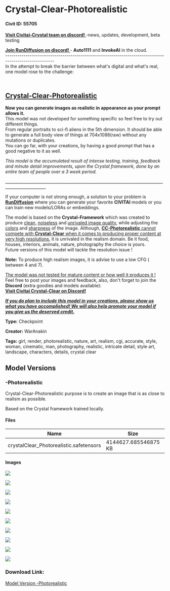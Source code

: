 # Crystal-Clear-Photorealistic

#### Civit ID: 55705

<p><a target="_blank" rel="ugc" href="https://discord.gg/TAQ2ngFg4U"><strong>Visit Civitai-Crystal team on discord! </strong></a>-news, updates, development, beta testing</p><p><a target="_blank" rel="ugc" href="https://discord.com/invite/wH6dTyBpCf"><strong>Join RunDiffusion on discord! </strong></a>- <strong>Auto1111</strong> and <strong>InvokeAI</strong> in the cloud.<br />------------------------------------------------------------------------------------------------------<br />In the attempt to break the barrier between what's digital and what's real, one model rose to the challenge:</p><h2><br /><u>Crystal-Clear-</u><strong><u>Photorealistic</u></strong></h2><p><strong>Now you can generate images as realistic in appearance as your prompt allows it.</strong><br />This model was not developed for something specific so feel free to try out different things.<br />From regular portraits to sci-fi aliens in the 5th dimension. It should be able to generate a full body view of things at 704x1088(raw) without any mutations or duplicates.<br />You can go far, with your creations, by having a good prompt that has a good negative to it as well.</p><p></p><p><em>This model is the accumulated result of intense testing, training, feedback and minute detail improvements, upon the Crystal framework, done by an entire team of people over a 3 week period.</em></p><p>__________________________________________________________________________________________________</p><p>If your computer is not strong enough, a solution to your problem is <a target="_blank" rel="ugc" href="https://civitai.com/models/36634/RunDiffusion.com"><strong><u>RunDiffusion</u></strong></a> where you can generate your favorite <strong>CIVITAI</strong> models or you can train new models/LORAs or embeddings.</p><p></p><p></p><p>The model is based on the <strong>Crystal-Framework</strong> which was created to produce <u>clean,</u> <u>noiseless</u> and <u>unrivaled image quality</u>, while adjusting the <u>colors</u> and <u>sharpness</u> of the image. Although, <strong><u>CC-Photorealistic</u></strong><u> cannot compete with </u><strong><u>Crystal-Clear</u></strong><u> when it comes to producing proper content at very high resolutions,</u> it is unrivaled in the realism domain. Be it food, houses, interiors, animals, nature, photography the choice is yours. <br />Future versions of this model will tackle the resolution issue !</p><p></p><p></p><p><strong>Note:</strong> To produce high realism images, it is advise to use a low CFG ( between 4 and 7).</p><p></p><p></p><p><u>The model was not tested for mature content or how well it produces it !</u><br />Feel free to post your images and feedback, also, don't forget to join the <strong>Discord</strong> (extra goodies and models available):<br /><a target="_blank" rel="ugc" href="https://discord.gg/TAQ2ngFg4U"><strong>Visit Civitai Crystal-Clear on Discord!</strong></a></p><p></p><p><strong><em><u>If you do plan to include this model in your creations, please show us what you have accomplished! We will also help promote your model if you give us the deserved credit.</u></em></strong></p>

**Type:** Checkpoint

**Creator:** WarAnakin

**Tags:** girl, render, photorealistic, nature, art, realism, cgi, accurate, style, woman, cinematic, man, photography, realistic, intricate detail, style art, landscape, characters, details, crystal clear

## Model Versions

### -Photorealistic

<p>Crystal-Clear-Photorealistic purpose is to create an image that is as close to realism as possible. </p><p>Based on the Crystal framework trained locally.</p>

#### Files

| Name | Size | Type | Format | Download Url | AutoV1 | AutoV2 | SHA256 | CRC32 | BLAKE3 |
| --- | --- | --- | --- | --- | --- | --- | --- | --- | --- |
| crystalClear_Photorealistic.safetensors | 4144627.685546875 KB | Model | SafeTensor | https://civitai.com/api/download/models/60100 | 63670C25 | A77DD123E1 | A77DD123E119C648F1EE846B1A20F14479D05C08FFEA5A7D4243539FC36EBAC9 | D1E9C4C8 | 431D2865B65439A72024D00E1B736934693745C986F7AFAB2677318B13700C04 |

#### Images

<p><img src="https://image.civitai.com/xG1nkqKTMzGDvpLrqFT7WA/2d85003f-c04d-40a6-6aea-6f5507eab800/width=450/656377.jpeg" /></p>

<p><img src="https://image.civitai.com/xG1nkqKTMzGDvpLrqFT7WA/7002521f-0334-46c3-a398-4c38eca84600/width=450/656349.jpeg" /></p>

<p><img src="https://image.civitai.com/xG1nkqKTMzGDvpLrqFT7WA/db55af9e-3ddc-4611-0357-71b10db76a00/width=450/656348.jpeg" /></p>

<p><img src="https://image.civitai.com/xG1nkqKTMzGDvpLrqFT7WA/59281276-924f-49c9-4524-bcd610084100/width=450/656376.jpeg" /></p>

<p><img src="https://image.civitai.com/xG1nkqKTMzGDvpLrqFT7WA/b8332c65-d52b-43c8-3489-4444f8bade00/width=450/656345.jpeg" /></p>

<p><img src="https://image.civitai.com/xG1nkqKTMzGDvpLrqFT7WA/34908415-8ca8-4a2b-8886-55e3815b7d00/width=450/656346.jpeg" /></p>

<p><img src="https://image.civitai.com/xG1nkqKTMzGDvpLrqFT7WA/653a8f6c-e756-4132-053d-f26f84963a00/width=450/656347.jpeg" /></p>

<p><img src="https://image.civitai.com/xG1nkqKTMzGDvpLrqFT7WA/56a7668e-02d7-4703-c358-32a170475a00/width=450/656351.jpeg" /></p>

<p><img src="https://image.civitai.com/xG1nkqKTMzGDvpLrqFT7WA/a45ae63e-5aa4-4759-8ade-6ba1b90ed500/width=450/656354.jpeg" /></p>

<p><img src="https://image.civitai.com/xG1nkqKTMzGDvpLrqFT7WA/3cb6ca14-fa1c-44cb-6057-b8ad4ac04b00/width=450/656355.jpeg" /></p>

### Download Link:

[Model Version -Photorealistic](https://civitai.com/api/download/models/60100)

